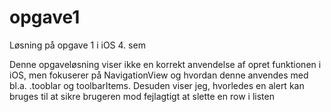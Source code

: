 # opgave1
Løsning på opgave 1 i iOS 4. sem

Denne opgaveløsning viser ikke en korrekt anvendelse af opret funktionen i iOS, men fokuserer på NavigationView og hvordan denne anvendes med bl.a. .tooblar og toolbarItems. Desuden viser jeg, hvorledes en alert kan bruges til at sikre brugeren mod fejlagtigt at slette en row i listen
